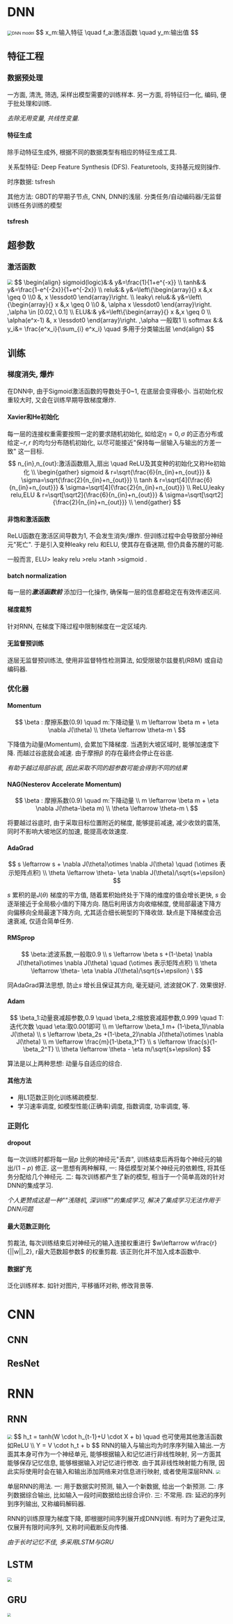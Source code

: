 # DNN

<img src="https://github.com/wanderinwind/blog/raw/master/img/DL/DNN_model.jpg" alt="DNN model" style="zoom: 67%;" />
$$
x_m:输入特征 \quad f_a:激活函数 \quad y_m:输出值
$$

## 特征工程

### 数据预处理

一方面, 清洗, 筛选, 采样出模型需要的训练样本. 另一方面, 将特征归一化, 编码, 便于批处理和训练.

*去除无用变量, 共线性变量.*

#### 特征生成

除手动特征生成外, 根据不同的数据类型有相应的特征生成工具.

关系型特征: Deep Feature Synthesis (DFS). Featuretools, 支持基元规则操作.

时序数据: tsfresh

其他方法: GBDT的早期子节点, CNN, DNN的浅层. 分类任务/自动编码器/无监督训练任务训练的模型

#### tsfresh

## 超参数

### 激活函数

<img src="https://github.com/wanderinwind/blog/raw/master/img/DL/activate_func.jpg" style="zoom:75%;" />
$$
\begin{align}
sigmoid(logic)&:& y&=\frac{1}{1+e^{-x}} \\
tanh&:& y&=\frac{1-e^{-2x}}{1+e^{-2x}} \\
relu&:& y&=\left\{\begin{array}{} x &,x  \geq 0 \\0 &, x \lessdot0  \end{array}\right. \\
leaky\ relu&:& y&=\left\{\begin{array}{} x &,x  \geq 0 \\0 &, \alpha x \lessdot0  \end{array}\right. ,\alpha \in [0.02,\ 0.1] \\
ELU&:& y&=\left\{\begin{array}{}  x &,x  \geq 0 \\ \alpha(e^x-1) &, x \lessdot0  \end{array}\right. ,\alpha 一般取1 \\
softmax &:& y_i&= \frac{e^x_i}{\sum_{i} e^x_i} \quad 多用于分类输出层
\end{align}
$$

## 训练

### 梯度消失, 爆炸

在DNN中, 由于Sigmoid激活函数的导数处于0~1, 在底层会变得极小. 当初始化权重较大时, 又会在训练早期导致梯度爆炸.

#### Xavier和He初始化

每一层的连接权重需要按照一定的要求随机初始化, 如给定$\eta =0, \sigma$ 的正态分布或给定$-r,r$ 的均匀分布随机初始化, 以尽可能接近"保持每一层输入与输出的方差一致" 这一目标.
$$
n_{in},n_{out}:激活函数扇入,扇出 \quad ReLU及其变种的初始化又称He初始化 \\
\begin{gather}
sigmoid & r=\sqrt{\frac{6}{n_{in}+n_{out}}} & \sigma=\sqrt{\frac{2}{n_{in}+n_{out}}} \\
tanh & r=\sqrt[4]{\frac{6}{n_{in}+n_{out}}} & \sigma=\sqrt[4]{\frac{2}{n_{in}+n_{out}}} \\
ReLU,leaky relu,ELU & r=\sqrt[\sqrt2]{\frac{6}{n_{in}+n_{out}}} & \sigma=\sqrt[\sqrt2]{\frac{2}{n_{in}+n_{out}}} \\
\end{gather}
$$

#### 非饱和激活函数

ReLU函数在激活区间导数为1, 不会发生消失/爆炸. 但训练过程中会导致部分神经元"死亡". 于是引入变种leaky relu 和ELU, 使其存在昏迷期, 但仍具备苏醒的可能.

一般而言, ELU> leaky relu >relu >tanh >sigmoid .

#### batch normalization

每一层的***激活函数前*** 添加归一化操作, 确保每一层的信息都稳定在有效传递区间.

#### 梯度裁剪

针对RNN, 在梯度下降过程中限制梯度在一定区域内.

#### 无监督预训练

逐层无监督预训练法, 使用非监督特性检测算法, 如受限玻尔兹曼机(RBM) 或自动编码器.

### 优化器

#### Momentum

$$
\beta : 摩擦系数(0.9) \quad m:下降动量 \\
m \leftarrow \beta m + \eta \nabla J(\theta) \\
\theta \leftarrow \theta-m \
$$

下降值为动量(Momentum), 会累加下降梯度. 当遇到大坡区域时, 能够加速度下降. 而越过谷底就会减速. 由于摩擦$\beta$ 的存在最终会停止在谷底.

*有助于越过局部谷底, 因此采取不同的超参数可能会得到不同的结果*

#### NAG(Nesterov Accelerate Momentum)

$$
\beta : 摩擦系数(0.9) \quad m:下降动量 \\
m \leftarrow \beta m + \eta \nabla J(\theta-\beta m) \\
\theta \leftarrow \theta-m \
$$

将要越过谷底时, 由于采取目标位置附近的梯度, 能够提前减速, 减少收敛的震荡, 同时不影响大坡地区的加速, 能提高收敛速度.

#### AdaGrad

$$
s \leftarrow s + \nabla J(\theta)\otimes \nabla J(\theta) \quad (\otimes 表示矩阵点积) \\
\theta \leftarrow \theta- \eta \nabla J(\theta)/\sqrt{s+\epsilon}
$$

$s$ 累积的是$J(\theta)$ 梯度的平方值, 随着累积始终处于下降的维度的值会增长更快, $s$ 会逐渐接近于全局极小值的下降方向. 随后利用该方向收缩梯度, 使局部最速下降方向偏移向全局最速下降方向, 尤其适合细长碗型的下降收敛. 缺点是下降梯度会迅速衰减, 仅适合简单任务.

#### RMSprop

$$
\beta:滤波系数,一般取0.9 \\
s \leftarrow \beta s +(1-\beta) \nabla J(\theta)\otimes \nabla J(\theta) \quad (\otimes 表示矩阵点积) \\ 
\theta \leftarrow \theta- \eta \nabla J(\theta)/\sqrt{s+\epsilon} \
$$

同AdaGrad算法思想, 防止$s$ 增长且保证其方向, 毫无疑问, 滤波就OK了. 效果很好.

#### Adam

$$
\beta_1:动量衰减超参数,0.9 \quad \beta_2:缩放衰减超参数,0.999 \quad T:迭代次数 \quad \eta:取0.001即可 \\
m \leftarrow \beta_1 m+ (1-\beta_1)\nabla J(\theta) \\
s \leftarrow \beta_2s +(1-\beta_2)\nabla J(\theta)\otimes \nabla J(\theta) \\
m \leftarrow \frac{m}{1-\beta_1^T} \\
s \leftarrow \frac{s}{1-\beta_2^T} \\
\theta \leftarrow \theta - \eta m/\sqrt{s+\epsilon}
$$

算法是以上两种思想: 动量与自适应的综合.

#### 其他方法

- 用L1范数正则化训练稀疏模型.
- 学习速率调度, 如模型性能(正确率)调度, 指数调度, 功率调度, 等.

### 正则化

#### dropout

每一次训练时都将每一层$p$ 比例的神经元"丢弃", 训练结束后再将每个神经元的输出$/(1-p)$ 修正. 这一思想有两种解释, 一: 降低模型对某个神经元的依赖性, 将其任务分配给几个神经元. 二: 每次训练都产生了新的模型, 相当于一个简单高效的针对DNN的集成学习.

*个人更赞成这是一种""浅随机, 深训练""的集成学习, 解决了集成学习无法作用于DNN问题*

#### 最大范数正则化 

剪裁法, 每次训练结束后对神经元的输入连接权重进行 $w\leftarrow w\frac{r}{||w||_2}, r最大范数超参数$ 的权重剪裁. 该正则化并不加入成本函数中.

#### 数据扩充

泛化训练样本. 如针对图片, 平移循环对称, 修改背景等.

# CNN
## CNN

## ResNet

# RNN
## RNN

<img src="https://github.com/wanderinwind/blog/raw/master/img/DL/RNN.jpg" style="zoom:67%;" />
$$
h_t = tanh(W \cdot h_{t-1}+U \cdot X + b) \quad 也可使用其他激活函数如ReLU \\
Y = V \cdot h_t + b
$$
RNN的输入与输出均为时序序列输入输出.一方面其本身可作为一个神经单元, 能够根据输入和记忆进行非线性映射, 另一方面其能够保存记忆信息, 能够根据输入对记忆进行修改. 由于其非线性映射能力有限, 因此实际使用时会在输入和输出添加网络来对信息进行映射, 或者使用深层RNN.

<img src="https://github.com/wanderinwind/blog/raw/master/img/DL/RNN_use.jpg" style="zoom:60%;" />

单层RNN的用法. 一: 用于数据实时预测, 输入一个新数据, 给出一个新预测. 二: 序列数据综合输出, 比如输入一段时间数据给出综合评价. 三: 不常用. 四: 延迟的序列到序列输出, 又称编码解码器.

RNN的训练原理为梯度下降, 即根据时间序列展开成DNN训练. 有时为了避免过深, 仅展开有限时间序列, 又称时间截断反向传播. 

*由于长时记忆不佳, 多采用LSTM与GRU*

## LSTM

<img src="https://github.com/wanderinwind/blog/raw/master/img/DL/LSTM.jpg" style="zoom:60%;" />

## GRU

<img src="https://github.com/wanderinwind/blog/raw/master/img/DL/GRU.jpg" style="zoom:50%;" />


